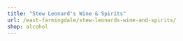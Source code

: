 ```yaml
---
title: "Stew Leonard's Wine & Spirits"
url: /east-farmingdale/stew-leonards-wine-and-spirits/
shop: alcohol
---
```

